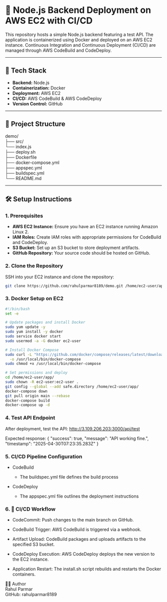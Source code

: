 # 🚀 Node.js Backend Deployment on AWS EC2 with CI/CD

This repository hosts a simple Node.js backend featuring a test API. The application is containerized using Docker and deployed on an AWS EC2 instance. Continuous Integration and Continuous Deployment (CI/CD) are managed through AWS CodeBuild and CodeDeploy.

---

## 🧰 Tech Stack

- **Backend:** Node.js
- **Containerization:** Docker
- **Deployment:** AWS EC2
- **CI/CD:** AWS CodeBuild & AWS CodeDeploy
- **Version Control:** GitHub

---

## 📁 Project Structure

demo/ <br>
    ├── src/<br>
       └── index.js <br>
    ├── deploy.sh<br>
    ├── Dockerfile <br>
    ├── docker-compose.yml <br>
    ├── appspec.yml <br>
    ├── buildspec.yml <br>
    └── README.md<br>

---

## 🛠️ Setup Instructions

### 1. Prerequisites

- **AWS EC2 Instance:** Ensure you have an EC2 instance running Amazon Linux 2.
- **IAM Roles:** Create IAM roles with appropriate permissions for CodeBuild and CodeDeploy.
- **S3 Bucket:** Set up an S3 bucket to store deployment artifacts.
- **GitHub Repository:** Your source code should be hosted on GitHub.

### 2. Clone the Repository

SSH into your EC2 instance and clone the repository:

```bash
git clone https://github.com/rahulparmar8189/demo.git /home/ec2-user/app/
```


### 3. Docker Setup on EC2

```bash
#!/bin/bash
set -e

# Update packages and install Docker
sudo yum update -y
sudo yum install -y docker
sudo service docker start
sudo usermod -a -G docker ec2-user

# Install Docker Compose
sudo curl -L "https://github.com/docker/compose/releases/latest/download/docker-compose-$(uname -s)-$(uname -m)" \
  -o /usr/local/bin/docker-compose
sudo chmod +x /usr/local/bin/docker-compose

# Set permissions and deploy
cd /home/ec2-user/app/
sudo chown -R ec2-user:ec2-user .
git config --global --add safe.directory /home/ec2-user/app/
docker-compose down
git pull origin main --rebase
docker-compose build
docker-compose up -d
```

### 4. Test API Endpoint
After deployment, test the API:
http://3.109.206.203:3000/api/test

Expected response:
{
  "success": true,
  "message": "API working fine.",
  "timestamp": "2025-04-30T07:23:35.283Z"
}

### 5. CI/CD Pipeline Configuration
- CodeBuild
  - The buildspec.yml file defines the build process

- CodeDeploy
  - The appspec.yml file outlines the deployment instructions


### 6. 🔄 CI/CD Workflow
- CodeCommit: Push changes to the main branch on GitHub.

- CodeBuild Trigger: AWS CodeBuild is triggered via a webhook.

- Artifact Upload: CodeBuild packages and uploads artifacts to the specified S3 bucket.

- CodeDeploy Execution: AWS CodeDeploy deploys the new version to the EC2 instance.

- Application Restart: The install.sh script rebuilds and restarts the Docker containers.





👨‍💻 Author </br>
Rahul Parmar </br>
GitHub: rahulparmar8189 </br>
